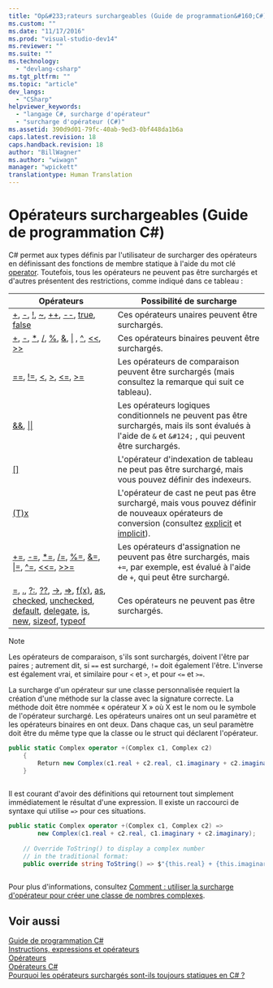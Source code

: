 ```yaml
---
title: "Op&#233;rateurs surchargeables (Guide de programmation&#160;C#) | Microsoft Docs"
ms.custom: ""
ms.date: "11/17/2016"
ms.prod: "visual-studio-dev14"
ms.reviewer: ""
ms.suite: ""
ms.technology: 
  - "devlang-csharp"
ms.tgt_pltfrm: ""
ms.topic: "article"
dev_langs: 
  - "CSharp"
helpviewer_keywords: 
  - "langage C#, surcharge d'opérateur"
  - "surcharge d'opérateur (C#)"
ms.assetid: 390d9d01-79fc-40ab-9ed3-0bf448da1b6a
caps.latest.revision: 18
caps.handback.revision: 18
author: "BillWagner"
ms.author: "wiwagn"
manager: "wpickett"
translationtype: Human Translation
---
```

# Op&#233;rateurs surchargeables (Guide de programmation&#160;C#)
C\# permet aux types définis par l'utilisateur de surcharger des opérateurs en définissant des fonctions de membre statique à l'aide du mot clé [operator](../../../csharp/language-reference/keywords/operator.md).  Toutefois, tous les opérateurs ne peuvent pas être surchargés et d'autres présentent des restrictions, comme indiqué dans ce tableau :  
  
|Opérateurs|Possibilité de surcharge|  
|----------------|------------------------------|  
|[\+](../../../csharp/language-reference/operators/addition-operator.md), [\-](../../../csharp/language-reference/operators/subtraction-operator.md), [\!](../../../csharp/language-reference/operators/logical-negation-operator.md), [~](../../../csharp/language-reference/operators/bitwise-complement-operator.md), [\+\+](../../../csharp/language-reference/operators/increment-operator.md), [\-\-](../../../csharp/language-reference/operators/decrement-operator.md), [true](../../../csharp/language-reference/keywords/true.md), [false](../../../csharp/language-reference/keywords/false.md)|Ces opérateurs unaires peuvent être surchargés.|  
|[\+](../../../csharp/language-reference/operators/addition-operator.md), [\-](../../../csharp/language-reference/operators/subtraction-operator.md), [\*](../../../csharp/language-reference/operators/multiplication-operator.md), [\/](../../../csharp/language-reference/operators/division-operator.md), [%](../../../csharp/language-reference/operators/modulus-operator.md), [&](../../../csharp/language-reference/operators/and-operator.md),                               [&#124;](../../../csharp/language-reference/operators/or-operator.md) , [^](../../../csharp/language-reference/operators/xor-operator.md), [\<\<](../../../csharp/language-reference/operators/left-shift-operator.md), [\>\>](../../../csharp/language-reference/operators/right-shift-operator.md)|Ces opérateurs binaires peuvent être surchargés.|  
|[\=\=](../../../csharp/language-reference/operators/equality-comparison-operator.md), [\!\=](../../../csharp/language-reference/operators/not-equal-operator.md), [\<](../../../csharp/language-reference/operators/less-than-operator.md), [\>](../../../csharp/language-reference/operators/greater-than-operator.md), [\<\=](../../../csharp/language-reference/operators/less-than-equal-operator.md), [\>\=](../../../csharp/language-reference/operators/greater-than-equal-operator.md)|Les opérateurs de comparaison peuvent être surchargés \(mais consultez la remarque qui suit ce tableau\).|  
|[&&](../../../csharp/language-reference/operators/conditional-and-operator.md), [&#124;&#124;](../../../csharp/language-reference/operators/conditional-or-operator.md)|Les opérateurs logiques conditionnels ne peuvent pas être surchargés, mais ils sont évalués à l'aide de `&` et                               `&#124;` , qui peuvent être surchargés.|  
|[&#91;&#93;](../../../csharp/language-reference/operators/index-operator.md)|L'opérateur d'indexation de tableau ne peut pas être surchargé, mais vous pouvez définir des indexeurs.|  
|[\(T\)x](../../../csharp/language-reference/operators/invocation-operator.md)|L'opérateur de cast ne peut pas être surchargé, mais vous pouvez définir de nouveaux opérateurs de conversion \(consultez [explicit](../../../csharp/language-reference/keywords/explicit.md) et [implicit](../../../csharp/language-reference/keywords/implicit.md)\).|  
|[\+\=](../../../csharp/language-reference/operators/addition-assignment-operator.md), [\-\=](../../../csharp/language-reference/operators/subtraction-assignment-operator-1.md), [\*\=](../../../csharp/language-reference/operators/multiplication-assignment-operator.md), [\/\=](../../../csharp/language-reference/operators/subtraction-assignment-operator.md), [%\=](../../../csharp/language-reference/operators/modulus-assignment-operator.md), [&\=](../../../csharp/language-reference/operators/and-assignment-operator.md), [&#124;\=](../../../csharp/language-reference/operators/or-assignment-operator.md), [^\=](../../../csharp/language-reference/operators/xor-assignment-operator.md), [\<\<\=](../../../csharp/language-reference/operators/left-shift-assignment-operator.md), [\>\>\=](../../../csharp/language-reference/operators/right-shift-assignment-operator.md)|Les opérateurs d'assignation ne peuvent pas être surchargés, mais `+=`, par exemple, est évalué à l'aide de `+`, qui peut être surchargé.|  
|[\=](../../../csharp/language-reference/operators/assignment-operator.md), [.](../../../csharp/language-reference/operators/member-access-operator.md), [?:](../../../csharp/language-reference/operators/conditional-operator.md), [??](../../../csharp/language-reference/operators/null-conditional-operator.md), [\-\>](../../../csharp/language-reference/operators/dereference-operator.md), [\=\>](../../../csharp/language-reference/operators/lambda-operator.md), [f\(x\)](../../../csharp/language-reference/operators/invocation-operator.md), [as](../../../csharp/language-reference/keywords/as.md), [checked](../../../csharp/language-reference/keywords/checked.md), [unchecked](../../../csharp/language-reference/keywords/unchecked.md), [default](../../../csharp/programming-guide/generics/default-keyword-in-generic-code.md), [delegate](../../../csharp/programming-guide/statements-expressions-operators/anonymous-methods.md), [is](../../../csharp/language-reference/keywords/is.md), [new](../../../csharp/language-reference/keywords/new.md), [sizeof](../../../csharp/language-reference/keywords/sizeof.md), [typeof](../../../csharp/language-reference/keywords/typeof.md)|Ces opérateurs ne peuvent pas être surchargés.|  
  
> [!NOTE]
>  Les opérateurs de comparaison, s'ils sont surchargés, doivent l'être par paires ; autrement dit, si `==` est surchargé, `!=` doit également l'être.  L'inverse est également vrai, et similaire pour `<` et `>`, et pour `<=` et `>=`.  
  
 La surcharge d'un opérateur sur une classe personnalisée requiert la création d'une méthode sur la classe avec la signature correcte.  La méthode doit être nommée « opérateur X » où X est le nom ou le symbole de l'opérateur surchargé.  Les opérateurs unaires ont un seul paramètre et les opérateurs binaires en ont deux.  Dans chaque cas, un seul paramètre doit être du même type que la classe ou le struct qui déclarent l'opérateur.  
  
```c#  
public static Complex operator +(Complex c1, Complex c2)  
    {  
        Return new Complex(c1.real + c2.real, c1.imaginary + c2.imaginary);  
    }  
  
```  
  
 Il est courant d'avoir des définitions qui retournent tout simplement immédiatement le résultat d'une expression.  Il existe un raccourci de syntaxe qui utilise `=>` pour ces situations.  
  
```c#  
public static Complex operator +(Complex c1, Complex c2) =>  
        new Complex(c1.real + c2.real, c1.imaginary + c2.imaginary);  
  
    // Override ToString() to display a complex number   
    // in the traditional format:  
    public override string ToString() => $"{this.real} + {this.imaginary}";  
  
```  
  
 Pour plus d'informations, consultez [Comment : utiliser la surcharge d'opérateur pour créer une classe de nombres complexes](../../../csharp/programming-guide/statements-expressions-operators/how-to-use-operator-overloading-to-create-a-complex-number-class.md).  
  
## Voir aussi  
 [Guide de programmation C\#](../../../csharp/programming-guide/index.md)   
 [Instructions, expressions et opérateurs](../../../csharp/programming-guide/statements-expressions-operators/index.md)   
 [Opérateurs](../../../csharp/programming-guide/statements-expressions-operators/operators.md)   
 [Opérateurs C\#](../../../csharp/language-reference/operators/index.md)   
 [Pourquoi les opérateurs surchargés sont\-ils toujours statiques en C\# ?](http://go.microsoft.com/fwlink/?LinkId=112383)